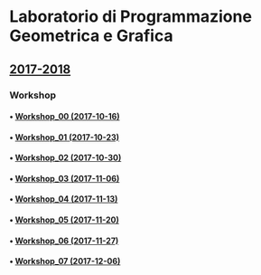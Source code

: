 # Laboratorio di Programmazione Geometrica e Grafica
## [2017-2018](http://www.dia.uniroma3.it/~paoluzzi/web/did/labgrafica/2018/index.html)

### Workshop

#### • [Workshop_00 (2017-10-16)](https://github.com/blackjack-ad/ggpl/blob/master/2017-10-16/workshop_00.ipynb)

#### • [Workshop_01 (2017-10-23)](https://github.com/blackjack-ad/ggpl/blob/master/2017-10-23/workshop_01.ipynb)

#### • [Workshop_02 (2017-10-30)](https://github.com/blackjack-ad/ggpl/blob/master/2017-10-30/Workshop_02.ipynb)

#### • [Workshop_03 (2017-11-06)](https://github.com/blackjack-ad/ggpl/blob/master/2017-11-06/Workshop_03.ipynb)

#### • [Workshop_04 (2017-11-13)](https://github.com/blackjack-ad/ggpl/blob/master/2017-11-13/Workshop_4.ipynb)

#### • [Workshop_05 (2017-11-20)](https://github.com/blackjack-ad/ggpl/blob/master/2017-11-20/Workshop_5.ipynb)

#### • [Workshop_06 (2017-11-27)](https://github.com/blackjack-ad/ggpl/blob/master/2017-11-27/Workshop_6.ipynb)

#### • [Workshop_07 (2017-12-06)](https://github.com/blackjack-ad/ggpl/blob/master/2017-12-04/Workshop_07.ipynb)


